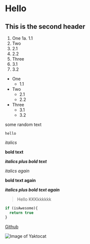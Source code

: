 # Hello

## This is the second header

1. One
  1a. 1.1
2. Two
  2. 2.1
  3. 2.2
3. Three
  4. 3.1
  5. 3.2

- One
  - 1.1
- Two
  - 2.1
  - 2.2
- Three
  - 3.1
  - 3.2

some random text

`hello`

*italics*

**bold text**

***italics plus bold text***

_italics again_

__bold text again__

___italics plus bold text again___

> Hello
> KKKkkkkkk

```javascript
if (isAwesome){
  return true
}
```

[Github](https://github.com/stamby/md-to-html)

![Image of Yaktocat](https://octodex.github.com/images/yaktocat.png)

